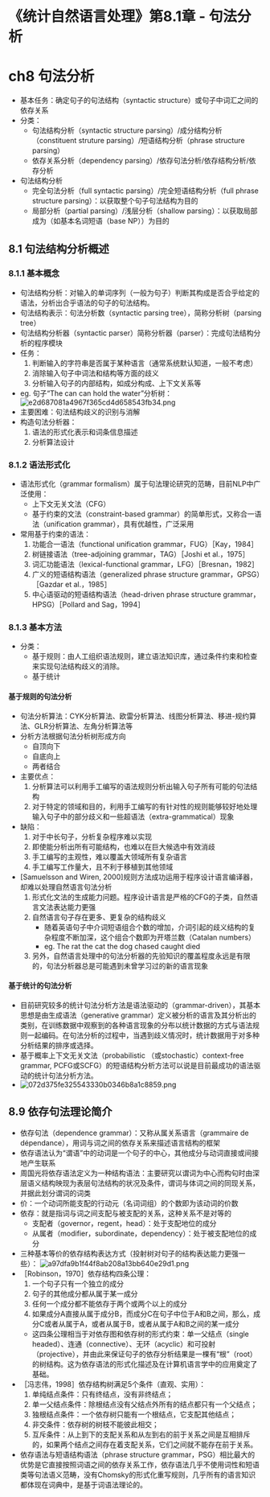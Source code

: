 # 《统计自然语言处理》第8.1章 - 句法分析


# ch8 句法分析
- 基本任务：确定句子的句法结构（syntactic structure）或句子中词汇之间的依存关系
- 分类：
	- 句法结构分析（syntactic structure parsing）/成分结构分析（constituent struture parsing）/短语结构分析（phrase structure parsing）
	- 依存关系分析（dependency parsing）/依存句法分析/依存结构分析/依存分析
- 句法结构分析
	- 完全句法分析（full syntactic parsing）/完全短语结构分析（full phrase structure parsing）：以获取整个句子句法结构为目的
	- 局部分析（partial parsing）/浅层分析（shallow parsing）：以获取局部成为（如基本名词短语（base NP））为目的

## 8.1 句法结构分析概述
### 8.1.1 基本概念
- 句法结构分析：对输入的单词序列（一般为句子）判断其构成是否合乎给定的语法，分析出合乎语法的句子的句法结构。
- 句法结构表示：句法分析数（syntactic parsing tree），简称分析树（parsing tree）
- 句法结构分析器（syntactic parser）简称分析器（parser）：完成句法结构分析的程序模块
- 任务：
	1. 判断输入的字符串是否属于某种语言（通常系统默认知道，一般不考虑）
	2. 消除输入句子中词法和结构等方面的歧义
	3. 分析输入句子的内部结构，如成分构成、上下文关系等
- eg. 句子“The can can hold the water”分析树：
	![e2d687081a4967f365cd4d658543fb34.png](/blog/_resources/4508ca9a611a4cc7951fe4847cfeed0a.png)
- 主要困难：句法结构歧义的识别与消解
- 构造句法分析器：
	1. 语法的形式化表示和词条信息描述
	2. 分析算法设计

### 8.1.2 语法形式化
- 语法形式化（grammar formalism）属于句法理论研究的范畴，目前NLP中广泛使用：
	- 上下文无关文法（CFG）
	- 基于约束的文法（constraint-based grammar）的简单形式，又称合一语法（unification grammar），具有优越性，广泛采用
- 常用基于约束的语法：
	1. 功能合一语法（functional unification grammar，FUG）［Kay，1984］
	2. 树链接语法（tree-adjoining grammar，TAG）［Joshi et al.，1975］
	3. 词汇功能语法（lexical-functional grammar，LFG）［Bresnan，1982］
	4. 广义的短语结构语法（generalized phrase structure grammar，GPSG）［Gazdar et al.，1985］
	5. 中心语驱动的短语结构语法（head-driven phrase structure grammar，HPSG）［Pollard and Sag，1994］


### 8.1.3 基本方法
- 分类：
	- 基于规则：由人工组织语法规则，建立语法知识库，通过条件约束和检查来实现句法结构歧义的消除。
	- 基于统计

#### 基于规则的句法分析
- 句法分析算法：CYK分析算法、欧雷分析算法、线图分析算法、移进-规约算法、GLR分析算法、左角分析算法等
- 分析方法根据句法分析树形成方向
	- 自顶向下
	- 自底向上
	- 两者结合
- 主要优点：
	1. 分析算法可以利用手工编写的语法规则分析出输入句子所有可能的句法结构
	2. 对于特定的领域和目的，利用手工编写的有针对性的规则能够较好地处理输入句子中的部分歧义和一些超语法（extra-grammatical）现象
- 缺陷：
	1. 对于中长句子，分析复杂程序难以实现
	2. 即使能分析出所有可能结构，也难以在巨大候选中有效消歧
	3. 手工编写的主观性，难以覆盖大领域所有复杂语言
	4. 手工编写工作量大，且不利于移植到其他领域
- [Samuelsson and Wiren, 2000]规则方法成功运用于程序设计语言编译器，却难以处理自然语言句法分析
	1. 形式化文法的生成能力问题。程序设计语言是严格的CFG的子类，自然语言文法表达能力更强
	2. 自然语言句子存在更多、更复杂的结构歧义
		- 随着英语句子中介词短语组合个数的增加，介词引起的歧义结构的复杂程度不断加深，这个组合个数即为开塔兰数（Catalan numbers）
		- eg. The rat the cat the dog chased caught died
	3. 另外，自然语言处理中的句法分析器的先验知识的覆盖程度永远是有限的，句法分析器总是可能遇到未曾学习过的新的语言现象

#### 基于统计的句法分析
- 目前研究较多的统计句法分析方法是语法驱动的（grammar-driven），其基本思想是由生成语法（generative grammar）定义被分析的语言及其分析出的类别，在训练数据中观察到的各种语言现象的分布以统计数据的方式与语法规则一起编码。在句法分析的过程中，当遇到歧义情况时，统计数据用于对多种分析结果的排序或选择。
- 基于概率上下文无关文法（probabilistic （或stochastic）context-free grammar, PCFG或SCFG）的短语结构分析方法可以说是目前最成功的语法驱动的统计句法分析方法。
- ![072d375fe325543330b0346b8a1c8859.png](/blog/_resources/4d7aaa2950a641de8a07ab7f1c4387b7.png)


## 8.9 依存句法理论简介
- 依存句法（dependence grammar）：又称从属关系语言（grammaire de dépendance），用词与词之间的依存关系来描述语言结构的框架
- 依存语法认为“谓语”中的动词是一个句子的中心，其他成分与动词直接或间接地产生联系
- 周国光将依存语法定义为一种结构语法：主要研究以谓词为中心而构句时由深层语义结构映现为表层句法结构的状况及条件，谓词与体词之间的同现关系，并据此划分谓词的词类
- 价：一个动词所能支配的行动元（名词词组）的个数即为该动词的价数
- 依存：就是指词与词之间支配与被支配的关系，这种关系不是对等的
	- 支配者（governor，regent，head）：处于支配地位的成分
	- 从属者（modifier，subordinate，dependency）：处于被支配地位的成分
- 三种基本等价的依存结构表达方式（投射树对句子的结构表达能力更强一些）：
![a97dfa9b1f44f8ab208a13bb640e29d1.png](/blog/_resources/a2487ba2dc3847ea877d4354b2e29899.png)
- ［Robinson，1970］依存结构四条公理：
	1. 一个句子只有一个独立的成分
	2. 句子的其他成分都从属于某一成分
	3. 任何一个成分都不能依存于两个或两个以上的成分
	4. 如果成分A直接从属于成分B，而成分C在句子中位于A和B之间，那么，成分C或者从属于A，或者从属于B，或者从属于A和B之间的某一成分
	- 这四条公理相当于对依存图和依存树的形式约束：单一父结点（single headed）、连通（connective）、无环（acyclic）和可投射（projective），并由此来保证句子的依存分析结果是一棵有“根”（root）的树结构。这为依存语法的形式化描述及在计算机语言学中的应用奠定了基础。
- ［冯志伟，1998］依存结构树满足5个条件（直观、实用）：
	1. 单纯结点条件：只有终结点，没有非终结点；
	2. 单一父结点条件：除根结点没有父结点外所有的结点都只有一个父结点；
	3. 独根结点条件：一个依存树只能有一个根结点，它支配其他结点；
	4. 非交条件：依存树的树枝不能彼此相交；
	5. 互斥条件：从上到下的支配关系和从左到右的前于关系之间是互相排斥的，如果两个结点之间存在着支配关系，它们之间就不能存在前于关系。
- 依存语法与短语结构语法（phrase structure grammar，PSG）相比最大的优势是它直接按照词语之间的依存关系工作，依存语法几乎不使用词性和短语类等句法语义范畴，没有Chomsky的形式化重写规则，几乎所有的语言知识都体现在词典中，是基于词语法理论的。
